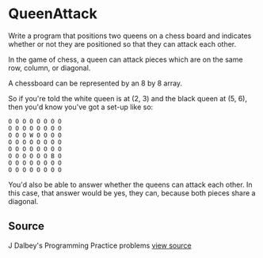 # QueenAttack

Write a program that positions two queens on a chess board and indicates whether or not they are positioned so that they can attack each other.

In the game of chess, a queen can attack pieces which are on the same row,
column, or diagonal.

A chessboard can be represented by an 8 by 8 array.

So if you're told the white queen is at (2, 3) and the black queen at (5, 6),
then you'd know you've got a set-up like so:

```plain
O O O O O O O O
O O O O O O O O
O O O W O O O O
O O O O O O O O
O O O O O O O O
O O O O O O B O
O O O O O O O O
O O O O O O O O
```

You'd also be able to answer whether the queens can attack each other.
In this case, that answer would be yes, they can,
because both pieces share a diagonal.


## Source

J Dalbey's Programming Practice problems [view source](http://users.csc.calpoly.edu/~jdalbey/103/Projects/ProgrammingPractice.html)